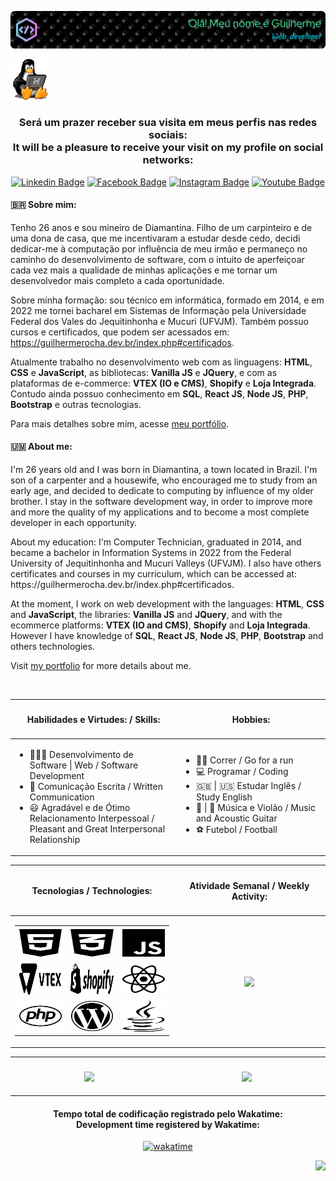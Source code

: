 <div align=center>
    
![Header](./github-header-image-2.png)

</div>

<div align="left">
    <img width=60 src="./linux_programming.gif">
</div>

<h3 align="center" margin="5px">Será um prazer receber sua visita em meus perfis nas redes sociais: <br />It will be a pleasure to receive your visit on my profile on social networks:</h3>

<div align="center">
    
[![Linkedin Badge](https://img.shields.io/badge/-LinkedIn-blue?style=flat-square&logo=Linkedin&logoColor=white&link=https://www.linkedin.com/in/guilherme-rocha-leite/)](https://www.linkedin.com/in/guilherme-rocha-leite/)  [![Facebook Badge](https://img.shields.io/badge/Facebook-1877F2?style=flat-square&logo=facebook&logoColor=white&link=https://www.facebook.com/guilherme.rocha.dtna/)](https://www.facebook.com/guilherme.rocha.dtna/)  [![Instagram Badge](https://img.shields.io/badge/Instagram-E4405F?style=flat-square&logo=instagram&logoColor=white&link=https://www.instagram.com/guilherme.dtna/)](https://www.instagram.com/guilherme.dtna/)  [![Youtube Badge](https://img.shields.io/badge/-YouTube-ff0000?style=flat-square&labelColor=ff0000&logo=youtube&logoColor=white&link=https://www.youtube.com/channel/UC28bAjWwKIosH8iZDhT1YEw)](https://www.youtube.com/channel/UC28bAjWwKIosH8iZDhT1YEw) 
    
</div>

<h4>
    🇧🇷️ Sobre mim:
</h4>

<p>
Tenho 26 anos e sou mineiro de Diamantina. Filho de um carpinteiro e de uma dona de casa, que me incentivaram a estudar desde cedo, decidi dedicar-me à computação por influência de meu irmão e permaneço no caminho do desenvolvimento de software, com o intuito de aperfeiçoar cada vez mais a qualidade de minhas aplicações e me tornar um desenvolvedor mais completo a cada oportunidade.
</p>

<p>Sobre minha formação: sou técnico em informática, formado em 2014, e em 2022 me tornei bacharel em Sistemas de Informação pela Universidade Federal dos Vales do Jequitinhonha e Mucuri (UFVJM). Também possuo cursos e certificados, que podem ser acessados em: <a href="https://guilhermerocha.dev.br/index.php#certificados">https://guilhermerocha.dev.br/index.php#certificados</a>.</p>

<p>Atualmente trabalho no desenvolvimento web com as linguagens: <strong>HTML</strong>, <strong>CSS</strong> e <strong>JavaScript</strong>, as bibliotecas: <strong>Vanilla JS</strong> e <strong>JQuery</strong>, e com as plataformas de e-commerce: <strong>VTEX (IO e CMS)</strong>, <strong>Shopify</strong> e <strong>Loja Integrada</strong>. Contudo ainda possuo conhecimento em  <strong>SQL</strong>, <strong>React JS</strong>, <strong>Node JS</strong>, <strong>PHP</strong>, <strong>Bootstrap</strong> e outras tecnologias.</p>

<p>Para mais detalhes sobre mim, acesse <a href="https://guilhermerocha.dev.br/" target="_blank">meu portfólio</a>.</p>

<h4>
    🇺🇲️ About me:
</h4>

<p>
    I'm 26 years old and I was born in Diamantina, a town located in Brazil. I'm son of a carpenter and a housewife, who encouraged me to study from an early age, and decided to dedicate to computing by influence of my older brother. I stay in the software development way, in order to improve more and more the quality of my applications and to become a most complete developer in each opportunity.
</p>

<p>
    About my education: I'm Computer Technician, graduated in 2014, and became a bachelor in Information Systems in 2022 from the Federal University of Jequitinhonha and Mucuri Valleys (UFVJM). I also have others certificates and courses in my curriculum, which can be accessed at: https://guilhermerocha.dev.br/index.php#certificados.
</p>

<p>
    At the moment, I work on web development with the languages: <strong>HTML</strong>, <strong>CSS</strong> and <strong>JavaScript</strong>, the libraries: <strong>Vanilla JS</strong> and <strong>JQuery</strong>, and with the ecommerce platforms: <strong>VTEX (IO and CMS)</strong>, <strong>Shopify</strong> and <strong>Loja Integrada</strong>. However I have knowledge of  <strong>SQL</strong>, <strong>React JS</strong>, <strong>Node JS</strong>, <strong>PHP</strong>, <strong>Bootstrap</strong> and others technologies.
</p>

<p>Visit <a target="_blank" href="https://guilhermerocha.dev.br/">my portfolio</a> for more details about me.</p>

<br>

<div align="center">
    <table width="100vh">
        <thead>
            <tr>
                <th width=250>
                    <h4>
                        Habilidades e Virtudes: / Skills:
                    </h4>
                </th>
                <th width=250>
                    <h4>
                        Hobbies:
                    </h4>
                </th>
            </tr>
        </thead>
        <tbody>
            <tr>
                <td width=450>
                    <ul>
                        <li>👨🏻‍💻 Desenvolvimento de Software | Web / Software Development</li>
                        <li>📝 Comunicação Escrita / Written Communication</li>
                        <li>😃 Agradável e de Ótimo Relacionamento Interpessoal / Pleasant and Great Interpersonal Relationship</li>
                    </ul>
                </td>
                <td width=450>
                    <ul>
                        <li>🏃‍♂️ Correr / Go for a run</li>
                        <li>💻 Programar / Coding</li>
                        <li>🇬🇧 | 🇺🇸 Estudar Inglês / Study English</li>
                        <li>🎵 | 🎸 Música e Violão / Music and Acoustic Guitar</li>
                        <li>⚽ Futebol / Football</li>
                    </ul>
                </td>
            </tr>
        </tbody>
    </table>
</div>

<div align="center">
    <table width="100vw">
        <thead>
            <tr>
                <th>
                    <h4>Tecnologias / Technologies:</h4>
                </th>
                <th>
                    <h4>Atividade Semanal / Weekly Activity:</h4>
                </th>
            </tr>
        </thead>
        <tbody>
            <tr>
                <td width=450>
                    <p align="center">
                        <table align="center">
                            <tbody>
                                <tr border=0>
                                    <td><img src="html5-brands.svg" width="100" height="50" title="HTML5"></td>
                                    <td><img src="css3-alt-brands.svg" width="100" height="50" title="CSS3"></td>
                                    <td><img src="js-brands.svg" width="100" height="50" title="JavaScript"></td>
                                </tr>
                                <tr border=0>
                    <td><img src="vtex.svg" width="100" height="50" title="VTEX"></td>
                                    <td><img src="https://raw.githubusercontent.com/guilhermeDTNA/guilhermeDTNA/87b3aaf8b56f2836acf3c59e8d38058a67082771/shopify.svg" width="100" height="50" title="Shopify"></td>
                                    <td><img src="react-brands.svg" width="100" height="50" title="ReactJS e React Native"></td>
                                </tr>
                                <tr border=0>
                    <td><img src="php-brands.svg" width="100" height="50" title="PHP"></td>
                                    <td><img src="wordpress-brands.svg" width="100" height="50" title="WordPress"></td>
                                    <td><img src="java-brands.svg" width="100" height="50" title="Java"></td>
                                </tr>
                            </tbody>
                        </table>
                    </p>
                </td>
                <td width=450>
                    <p align="center">
                        <a href="https://wakatime.com/@guilhermeDTNA" target="_blank" title="Acessar meu perfil no Wakatime">
                            <img
                            align="center"
                            height="245"
                            src="https://github-readme-stats.vercel.app/api/wakatime?username=guilhermeDTNA&border_radius=5%&v=2&hide_border=true"
                            />
                        </a>
                    </p>
                </td>
            </tr>
        </tbody>
    </table>
</div>
<div align="center">
    <table width="100vw">
        <tbody>
            <tr>
                <td width=450 align="center">
                    <h4>
                        <a href="#">
                                <img
                                align="center"
                                height="165"
                                src="https://github-readme-stats-sigma-five.vercel.app/api?username=guilhermeDTNA&count_private=true&show_icons=true&theme=highcontrast&border_radius=5%&locale=pt-br"
                                />
                            </a>
                    </h4>
                </td>
                <td width=450 align="center">
                    <h4>
                        <a href="#">
                                <img
                                align="center"
                                height="100%"
                                src="https://github-readme-stats-sigma-five.vercel.app/api/top-langs/?username=guilhermeDTNA&border_radius=5%&layout=compact&locale=pt-br&hide_border=true"
                                />
                        </a>
                    </h4>   
                </td>
            </tr>
        </tbody>
    </table>
</div>

<div align="center">
<h4>Tempo total de codificação registrado pelo Wakatime:<br />Development time registered by Wakatime:</h4>
    
[![wakatime](https://wakatime.com/badge/user/e00141c8-da3e-4eba-9de1-ea951a69afcf.svg)](https://wakatime.com/@e00141c8-da3e-4eba-9de1-ea951a69afcf)
</div>

<div align="right">

![](https://komarev.com/ghpvc/?username=guilhermeDTNA&color=blueviolet&style=plastic&label=Views:)

<div>

